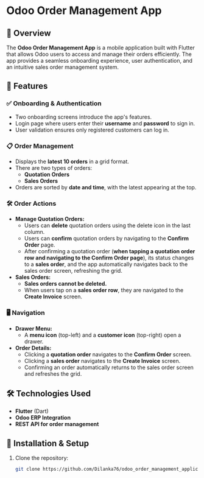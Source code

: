 # Odoo Order Management App

## 📌 Overview
The **Odoo Order Management App** is a mobile application built with Flutter that allows Odoo users to access and manage their orders efficiently. The app provides a seamless onboarding experience, user authentication, and an intuitive sales order management system.

## 🚀 Features

### ✅ Onboarding & Authentication
- Two onboarding screens introduce the app's features.
- Login page where users enter their **username** and **password** to sign in.
- User validation ensures only registered customers can log in.

### 📋 Order Management
- Displays the **latest 10 orders** in a grid format.
- There are two types of orders:
  - **Quotation Orders**
  - **Sales Orders**
- Orders are sorted by **date and time**, with the latest appearing at the top.

### 🛠️ Order Actions
- **Manage Quotation Orders:**
  - Users can **delete** quotation orders using the delete icon in the last column.
  - Users can **confirm** quotation orders by navigating to the **Confirm Order** page.
  - After confirming a quotation order (**when tapping a quotation order row and navigating to the Confirm Order page**), its status changes to a **sales order**, and the app automatically navigates back to the sales order screen, refreshing the grid.
- **Sales Orders:**
  - **Sales orders cannot be deleted.**
  - When users tap on a **sales order row**, they are navigated to the **Create Invoice** screen.


### 🖥️ Navigation
- **Drawer Menu:** 
  - A **menu icon** (top-left) and a **customer icon** (top-right) open a drawer.
- **Order Details:**
  - Clicking a **quotation order** navigates to the **Confirm Order** screen.
  - Clicking a **sales order** navigates to the **Create Invoice** screen.
  - Confirming an order automatically returns to the sales order screen and refreshes the grid.

## 🛠️ Technologies Used
- **Flutter** (Dart)
- **Odoo ERP Integration**
- **REST API for order management**



## 📌 Installation & Setup
1. Clone the repository:
   ```bash
   git clone https://github.com/Dilanka76/odoo_order_management_application.git
